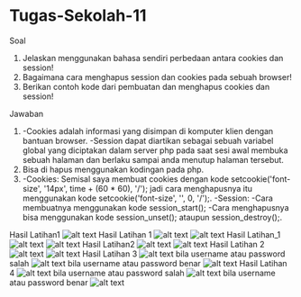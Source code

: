# Tugas-Sekolah-11
Soal
  1. Jelaskan menggunakan bahasa sendiri perbedaan antara cookies dan session!
  2. Bagaimana cara menghapus session dan cookies pada sebuah browser! 
  3. Berikan contoh kode dari pembuatan dan menghapus cookies dan session!
  
Jawaban
  1. -Cookies adalah informasi yang disimpan di komputer klien dengan bantuan browser.
     -Session dapat diartikan sebagai sebuah variabel global yang diciptakan dalam server 
      php pada saat sesi awal membuka sebuah halaman dan berlaku sampai anda menutup halaman tersebut.
  2. Bisa di hapus menggunakan kodingan pada php.
  3. -Cookies: Semisal saya membuat cookies dengan kode setcookie('font-size', '14px', time + (60 * 60), '/');
               jadi cara menghapusnya itu menggunakan kode setcookie('font-size', '', 0, '/');.
     -Session: -Cara membuatnya menggunakan kode session_start();
               -Cara menghapusnya bisa menggunakan kode session_unset(); ataupun session_destroy();.

Hasil Latihan1
![alt text](https://github.com/gigihsamudra/Tugas-Sekolah-11/blob/master/hasil%201.PNG)
Hasil Latihan 1
![alt text](https://github.com/gigihsamudra/Tugas-Sekolah-11/blob/master/hasil1%20part%201.PNG)
![alt text](https://github.com/gigihsamudra/Tugas-Sekolah-11/blob/master/hasil1%20part%202.PNG)
Hasil Latihan_1
![alt text](https://github.com/gigihsamudra/Tugas-Sekolah-11/blob/master/hasil_1%20part%201.PNG)
![alt text](https://github.com/gigihsamudra/Tugas-Sekolah-11/blob/master/hasil_1%20part%202.PNG)
Hasil Latihan2
![alt text](https://github.com/gigihsamudra/Tugas-Sekolah-11/blob/master/hasil2%20part%201.PNG)
![alt text](https://github.com/gigihsamudra/Tugas-Sekolah-11/blob/master/hasil2%20part%202.PNG)
Hasil Latihan 2
![alt text](https://github.com/gigihsamudra/Tugas-Sekolah-11/blob/master/hasil%202%20part%201.PNG)
![alt text](https://github.com/gigihsamudra/Tugas-Sekolah-11/blob/master/hasil%202%20part%202.PNG)
Hasil Latihan 3
![alt text](https://github.com/gigihsamudra/Tugas-Sekolah-11/blob/master/hasil%203.PNG)
bila username atau password salah
![alt text](https://github.com/gigihsamudra/Tugas-Sekolah-11/blob/master/bila%20salah%20ketik.PNG)
bila username atau password benar
![alt text](https://github.com/gigihsamudra/Tugas-Sekolah-11/blob/master/bila%20benar.PNG)
Hasil Latihan 4
![alt text](https://github.com/gigihsamudra/Tugas-Sekolah-11/blob/master/latihan4_1.PNG)
bila username atau password salah
![alt text](https://github.com/gigihsamudra/Tugas-Sekolah-11/blob/master/latihan4_2.PNG)
bila username atau password benar
![alt text](https://github.com/gigihsamudra/Tugas-Sekolah-11/blob/master/latihan4_3.PNG)
